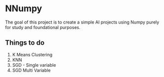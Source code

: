 # NNumpy

The goal of this project is to create a simple AI projects using Numpy purely for study and foundational purposes.

## Things to do

1. K Means Clustering
1. KNN
1. SGD - Single variable
1. SGD Multi Variable
